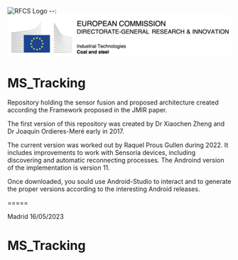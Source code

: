 ![RFCS Logo](/images/rfcs.png)
--:![ECDGresearch Logo](/images/dgri_ec.png)

# MS_Tracking
Repository holding the sensor fusion and proposed architecture created according the Framework proposed in the JMIR paper.

The first version of this repository was created by Dr Xiaochen Zheng and Dr Joaquín Ordieres-Meré early in 2017.

The current version was worked out by Raquel Prous Gullen during 2022. It includes improvements to work with Sensoria devices, including discovering and automatic reconnecting processes. 
The Androind version of the implementation is version 11.

Once downloaded, you sould use Android-Studio to interact and to generate the proper versions 
according to the interesting Android releases.

=====

Madrid 16/05/2023

# MS_Tracking
